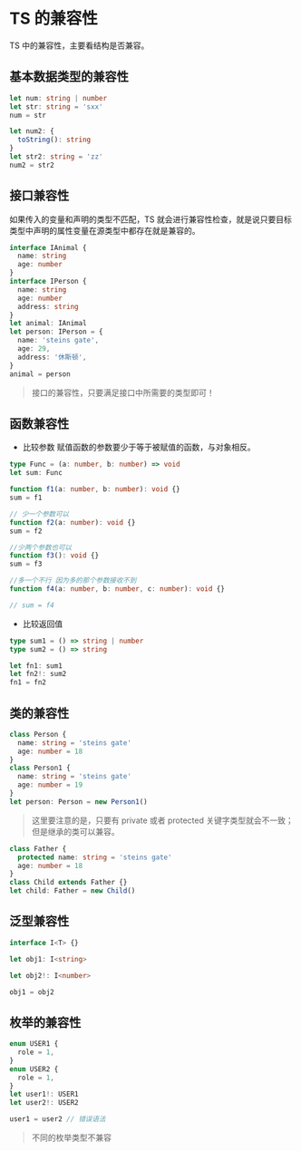 # TS 的兼容性

TS 中的兼容性，主要看结构是否兼容。

## 基本数据类型的兼容性

```ts
let num: string | number
let str: string = 'sxx'
num = str
```

```ts
let num2: {
  toString(): string
}
let str2: string = 'zz'
num2 = str2
```

## 接口兼容性

如果传入的变量和声明的类型不匹配，TS 就会进行兼容性检查，就是说只要目标类型中声明的属性变量在源类型中都存在就是兼容的。

```ts
interface IAnimal {
  name: string
  age: number
}
interface IPerson {
  name: string
  age: number
  address: string
}
let animal: IAnimal
let person: IPerson = {
  name: 'steins gate',
  age: 29,
  address: '休斯顿',
}
animal = person
```

> 接口的兼容性，只要满足接口中所需要的类型即可！

## 函数兼容性

- 比较参数
  赋值函数的参数要少于等于被赋值的函数，与对象相反。

```ts
type Func = (a: number, b: number) => void
let sum: Func

function f1(a: number, b: number): void {}
sum = f1

// 少一个参数可以
function f2(a: number): void {}
sum = f2

//少两个参数也可以
function f3(): void {}
sum = f3

//多一个不行 因为多的那个参数接收不到
function f4(a: number, b: number, c: number): void {}

// sum = f4
```

- 比较返回值

```ts
type sum1 = () => string | number
type sum2 = () => string

let fn1: sum1
let fn2!: sum2
fn1 = fn2
```

## 类的兼容性

```ts
class Person {
  name: string = 'steins gate'
  age: number = 18
}
class Person1 {
  name: string = 'steins gate'
  age: number = 19
}
let person: Person = new Person1()
```

> 这里要注意的是，只要有 private 或者 protected 关键字类型就会不一致；但是继承的类可以兼容。

```ts
class Father {
  protected name: string = 'steins gate'
  age: number = 18
}
class Child extends Father {}
let child: Father = new Child()
```

## 泛型兼容性

```ts
interface I<T> {}

let obj1: I<string>

let obj2!: I<number>

obj1 = obj2
```

## 枚举的兼容性

```ts
enum USER1 {
  role = 1,
}
enum USER2 {
  role = 1,
}
let user1!: USER1
let user2!: USER2

user1 = user2 // 错误语法
```

> 不同的枚举类型不兼容
